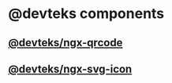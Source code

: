 # @devteks components

## [@devteks/ngx-qrcode](./libs/ngx-qrcode/README.md)
## [@devteks/ngx-svg-icon](./libs/ngx-svg-icon/README.md)
